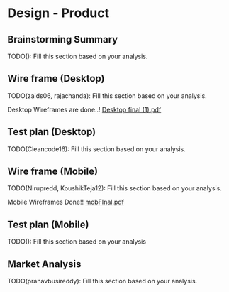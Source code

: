 # Design - Product

## Brainstorming Summary

TODO(): Fill this section based on your analysis.

## Wire frame (Desktop)

TODO(zaids06, rajachanda): Fill this section based on your analysis.

Desktop Wireframes are done..!
[Desktop final (1).pdf](https://github.com/user-attachments/files/21748951/Desktop.final.1.pdf)


## Test plan (Desktop)

TODO(Cleancode16): Fill this section based on your analysis.

## Wire frame (Mobile)

TODO(Nirupredd, KoushikTeja12): Fill this section based on your analysis.

Mobile Wireframes Done!! 
[mobFInal.pdf](https://github.com/user-attachments/files/21883578/mobFInal.pdf)



## Test plan (Mobile)

TODO(): Fill this section based on your analysis

## Market Analysis

TODO(pranavbusireddy): Fill this section based on your analysis.
